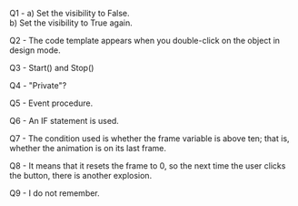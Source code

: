 Q1 - a) Set the visibility to False.  
     b) Set the visibility to True again.

Q2 - The code template appears when you double-click on the object in design mode.

Q3 - Start() and Stop()

Q4 - "Private"?

Q5 - Event procedure.

Q6 - An IF statement is used.

Q7 - The condition used is whether the frame variable is above ten; that is, whether the animation is on its last frame.

Q8 - It means that it resets the frame to 0, so the next time the user clicks the button, there is another explosion.

Q9 - I do not remember.
